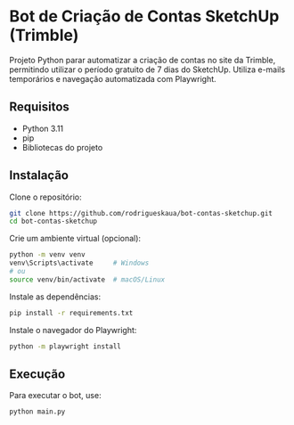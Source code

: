 # Bot de Criação de Contas SketchUp (Trimble)

Projeto Python parar automatizar a criação de contas no site da Trimble, permitindo utilizar o período gratuito de 7 dias do SketchUp. Utiliza e-mails temporários e navegação automatizada com Playwright.

## Requisitos

- Python 3.11
- pip
- Bibliotecas do projeto

## Instalação

Clone o repositório:

```bash
git clone https://github.com/rodrigueskaua/bot-contas-sketchup.git
cd bot-contas-sketchup
```

Crie um ambiente virtual (opcional):

```bash
python -m venv venv
venv\Scripts\activate     # Windows
# ou
source venv/bin/activate  # macOS/Linux
```

Instale as dependências:

```bash
pip install -r requirements.txt
```

Instale o navegador do Playwright:

```bash
python -m playwright install
```

## Execução

Para executar o bot, use:

```bash
python main.py
```
